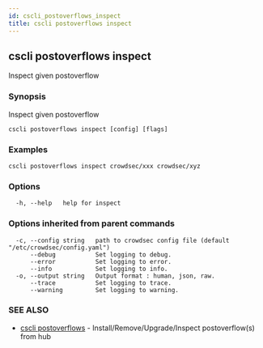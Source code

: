 ```yaml
---
id: cscli_postoverflows_inspect
title: cscli postoverflows inspect
---
```

## cscli postoverflows inspect

Inspect given postoverflow

### Synopsis

Inspect given postoverflow

```
cscli postoverflows inspect [config] [flags]
```

### Examples

```
cscli postoverflows inspect crowdsec/xxx crowdsec/xyz
```

### Options

```
  -h, --help   help for inspect
```

### Options inherited from parent commands

```
  -c, --config string   path to crowdsec config file (default "/etc/crowdsec/config.yaml")
      --debug           Set logging to debug.
      --error           Set logging to error.
      --info            Set logging to info.
  -o, --output string   Output format : human, json, raw.
      --trace           Set logging to trace.
      --warning         Set logging to warning.
```

### SEE ALSO

* [cscli postoverflows](/docs/cscli/cscli_postoverflows)	 - Install/Remove/Upgrade/Inspect postoverflow(s) from hub

